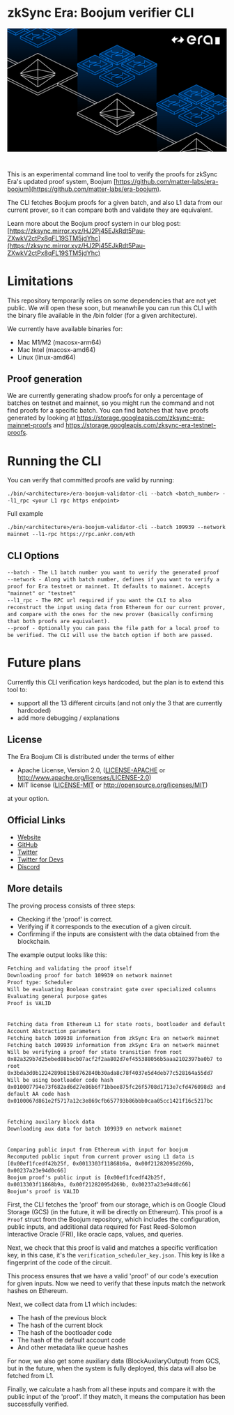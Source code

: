 # zkSync Era: Boojum verifier CLI

[![Logo](eraLogo.png)](https://zksync.io/)
# 
This is an experimental command line tool to verify the proofs for zkSync Era's updated proof system, Boojum [https://github.com/matter-labs/era-boojum](https://github.com/matter-labs/era-boojum).

The CLI fetches Boojum proofs for a given batch, and also L1 data from our current prover, so it can compare both and validate they are equivalent.

Learn more about the Boojum proof system in our blog post: [https://zksync.mirror.xyz/HJ2Pj45EJkRdt5Pau-ZXwkV2ctPx8qFL19STM5jdYhc](https://zksync.mirror.xyz/HJ2Pj45EJkRdt5Pau-ZXwkV2ctPx8qFL19STM5jdYhc)

# Limitations

This repository temporarily relies on some dependencies that are not yet public. We will open these soon, but meanwhile you can run this CLI with the binary file available in the /bin folder (for a given architecture).

We currently have available binaries for:
- Mac M1/M2 (macosx-arm64)
- Mac Intel (macosx-amd64)
- Linux (linux-amd64)

## Proof generation

We are currently generating shadow proofs for only a percentage of batches on testnet and mainnet, so you might run the command and not find proofs for a specific batch. You can find batches that have proofs generated by looking at https://storage.googleapis.com/zksync-era-mainnet-proofs and https://storage.googleapis.com/zksync-era-testnet-proofs.

# Running the CLI

You can verify that committed proofs are valid by running:

```shell
./bin/<architecture>/era-boojum-validator-cli --batch <batch_number> --l1_rpc <your L1 rpc https endpoint>
```

Full example

```shell
./bin/<architecture>/era-boojum-validator-cli --batch 109939 --network mainnet --l1-rpc https://rpc.ankr.com/eth
```

## CLI Options

```shell
--batch - The L1 batch number you want to verify the generated proof
--network - Along with batch number, defines if you want to verify a proof for Era testnet or mainnet. It defaults to mainnet. Accepts "mainnet" or "testnet"
--l1_rpc - The RPC url required if you want the CLI to also reconstruct the input using data from Ethereum for our current prover, and compare with the ones for the new prover (basically confirming that both proofs are equivalent).
--proof - Optionally you can pass the file path for a local proof to be verified. The CLI will use the batch option if both are passed.
```
# Future plans

Currently this CLI verification keys hardcoded, but the plan is to extend this tool to:
* support all the 13 different circuits (and not only the 3 that are currently hardcoded)
* add more debugging / explanations

## License

The Era Boojum Cli is distributed under the terms of either

- Apache License, Version 2.0, ([LICENSE-APACHE](LICENSE-APACHE) or <http://www.apache.org/licenses/LICENSE-2.0>)
- MIT license ([LICENSE-MIT](LICENSE-MIT) or <http://opensource.org/licenses/MIT>)

at your option.

## Official Links

- [Website](https://zksync.io/)
- [GitHub](https://github.com/matter-labs)
- [Twitter](https://twitter.com/zksync)
- [Twitter for Devs](https://twitter.com/zkSyncDevs)
- [Discord](https://join.zksync.dev)



## More details
The proving process consists of three steps:

* Checking if the 'proof' is correct.
* Verifying if it corresponds to the execution of a given circuit.
* Confirming if the inputs are consistent with the data obtained from the blockchain.


The example output looks like this:

```
Fetching and validating the proof itself
Downloading proof for batch 109939 on network mainnet
Proof type: Scheduler
Will be evaluating Boolean constraint gate over specialized columns
Evaluating general purpose gates
Proof is VALID


Fetching data from Ethereum L1 for state roots, bootloader and default Account Abstraction parameters
Fetching batch 109938 information from zkSync Era on network mainnet
Fetching batch 109939 information from zkSync Era on network mainnet
Will be verifying a proof for state transition from root 0x82a329b7d25ebed88bacb07acf2f2aa802d7ef455388056b5aaa2102397ba0b7 to root 0x3bda3d0b1224289b815b8762840b30ada8c78f4037e5d4deb77c528164a55dd7
Will be using bootloader code hash 0x010007794e73f682ad6d27e86b6f71bbee875fc26f5708d1713e7cfd476098d3 and default AA code hash 0x0100067d861e2f5717a12c3e869cfb657793b86bbb0caa05cc1421f16c5217bc


Fetching auxilary block data
Downloading aux data for batch 109939 on network mainnet


Comparing public input from Ethereum with input for boojum
Recomputed public input from current prover using L1 data is [0x00ef1fcedf42b25f, 0x0013303f11868b9a, 0x00f21282095d269b, 0x00237a23e94d0c66]
Boojum proof's public input is [0x00ef1fcedf42b25f, 0x0013303f11868b9a, 0x00f21282095d269b, 0x00237a23e94d0c66]
Boojum's proof is VALID
```


First, the CLI fetches the 'proof' from our storage, which is on Google Cloud Storage (GCS) (in the future, it will be directly on Ethereum). This proof is a `Proof` struct from the Boojum repository, which includes the configuration, public inputs, and additional data required for Fast Reed-Solomon Interactive Oracle (FRI), like oracle caps, values, and queries.



Next, we check that this proof is valid and matches a specific verification key, in this case, it's the `verification_scheduler_key.json`. This key is like a fingerprint of the code of the circuit.


This process ensures that we have a valid 'proof' of our code's execution for given inputs. Now we need to verify that these inputs match the network hashes on Ethereum.


Next, we collect data from L1 which includes:

* The hash of the previous block
* The hash of the current block
* The hash of the bootloader code
* The hash of the default account code
* And other metadata like queue hashes

For now, we also get some auxiliary data (BlockAuxilaryOutput) from GCS, but in the future, when the system is fully deployed, this data will also be fetched from L1.

Finally, we calculate a hash from all these inputs and compare it with the public input of the 'proof'. If they match, it means the computation has been successfully verified.